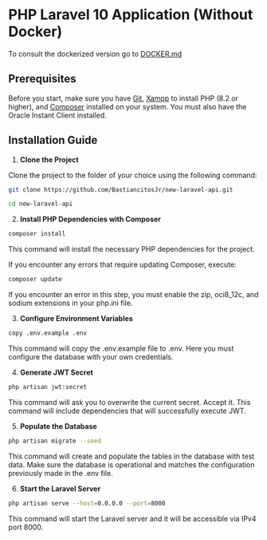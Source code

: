 # PHP Laravel 10 Application (Without Docker)

To consult the dockerized version go to [DOCKER.md](DOCKER.md)

## Prerequisites

Before you start, make sure you have [Git](https://git-scm.com/downloads), [Xampp](https://www.apachefriends.org/es/index.html) to install PHP (8.2 or higher), and [Composer](https://getcomposer.org/) installed on your system. You must also have the Oracle Instant Client installed.

## Installation Guide

1. **Clone the Project**

Clone the project to the folder of your choice using the following command:

```bash
git clone https://github.com/BastiancitosJr/new-laravel-api.git

cd new-laravel-api
```

2. **Install PHP Dependencies with Composer**

```bash
composer install
```

This command will install the necessary PHP dependencies for the project.

If you encounter any errors that require updating Composer, execute:

```bash
composer update
```

If you encounter an error in this step, you must enable the zip, oci8_12c, and sodium extensions in your php.ini file.

3. **Configure Environment Variables**

```bash
copy .env.example .env
```

This command will copy the .env.example file to .env. Here you must configure the database with your own credentials.

4. **Generate JWT Secret**

```bash
php artisan jwt:secret
```

This command will ask you to overwrite the current secret. Accept it. This command will include dependencies that will successfully execute JWT.

5. **Populate the Database**

```bash
php artisan migrate --seed
```

This command will create and populate the tables in the database with test data. Make sure the database is operational and matches the configuration previously made in the .env file.

6. **Start the Laravel Server**

```bash
php artisan serve --host=0.0.0.0 --port=8000
```

This command will start the Laravel server and it will be accessible via IPv4 port 8000.
